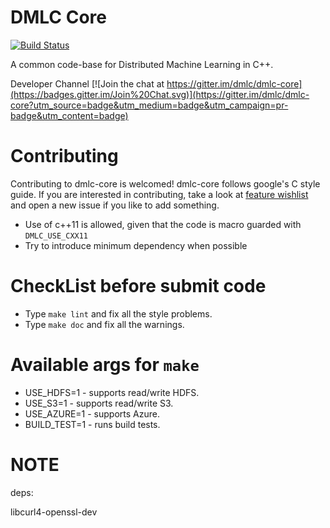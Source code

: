 DMLC Core
====

[![Build Status](https://travis-ci.org/dmlc/dmlc-core.svg?branch=master)](https://travis-ci.org/dmlc/dmlc-core)

A common code-base for Distributed Machine Learning in C++.

Developer Channel [![Join the chat at https://gitter.im/dmlc/dmlc-core](https://badges.gitter.im/Join%20Chat.svg)](https://gitter.im/dmlc/dmlc-core?utm_source=badge&utm_medium=badge&utm_campaign=pr-badge&utm_content=badge)



Contributing
====
Contributing to dmlc-core is welcomed! dmlc-core follows google's C style guide. If you are interested in contributing, take a look at [feature wishlist](https://github.com/dmlc/dmlc-core/labels/feature%20wishlist) and open a new issue if you like to add something.

* Use of c++11 is allowed, given that the code is macro guarded with ```DMLC_USE_CXX11```
* Try to introduce minimum dependency when possible

CheckList before submit code
=====
* Type ```make lint``` and fix all the style problems.
* Type ```make doc``` and fix all the warnings.

Available args for ```make```
==============
* USE_HDFS=1 - supports read/write HDFS.
* USE_S3=1 - supports read/write S3.
* USE_AZURE=1 - supports Azure.
* BUILD_TEST=1 - runs build tests.

NOTE
====
deps:

libcurl4-openssl-dev
